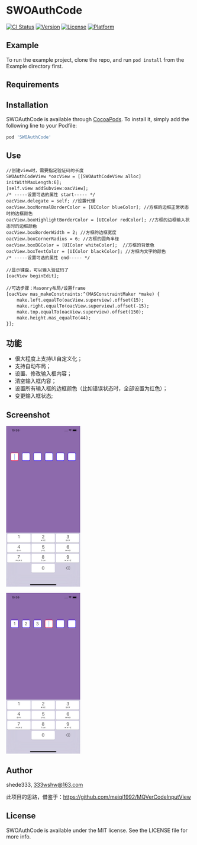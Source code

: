 # SWOAuthCode

[![CI Status](https://img.shields.io/travis/shede333/SWOAuthCode.svg?style=flat)](https://travis-ci.org/shede333/SWOAuthCode)
[![Version](https://img.shields.io/cocoapods/v/SWOAuthCode.svg?style=flat)](https://cocoapods.org/pods/SWOAuthCode)
[![License](https://img.shields.io/cocoapods/l/SWOAuthCode.svg?style=flat)](https://cocoapods.org/pods/SWOAuthCode)
[![Platform](https://img.shields.io/cocoapods/p/SWOAuthCode.svg?style=flat)](https://cocoapods.org/pods/SWOAuthCode)

## Example

To run the example project, clone the repo, and run `pod install` from the Example directory first.

## Requirements

## Installation

SWOAuthCode is available through [CocoaPods](https://cocoapods.org). To install
it, simply add the following line to your Podfile:

```ruby
pod 'SWOAuthCode'
```

## Use

```
//创建view时，需要指定验证码的长度
SWOAuthCodeView *oacView = [[SWOAuthCodeView alloc] initWithMaxLength:6];
[self.view addSubview:oacView];
/* -----设置可选的属性 start----- */
oacView.delegate = self; //设置代理
oacView.boxNormalBorderColor = [UIColor blueColor]; //方框的边框正常状态时的边框颜色
oacView.boxHighlightBorderColor = [UIColor redColor]; //方框的边框输入状态时的边框颜色
oacView.boxBorderWidth = 2; //方框的边框宽度
oacView.boxCornerRadius = 6; //方框的圆角半径
oacView.boxBGColor = [UIColor whiteColor];  //方框的背景色
oacView.boxTextColor = [UIColor blackColor]; //方框内文字的颜色
/* -----设置可选的属性 end----- */

//显示键盘，可以输入验证码了
[oacView beginEdit];

//可选步骤：Masonry布局/设置frame
[oacView mas_makeConstraints:^(MASConstraintMaker *make) {
    make.left.equalTo(oacView.superview).offset(15);
    make.right.equalTo(oacView.superview).offset(-15);
    make.top.equalTo(oacView.superview).offset(150);
    make.height.mas_equalTo(44);
}];
```

## 功能

* 很大程度上支持UI自定义化；
* 支持自动布局；
* 设置、修改输入框内容；
* 清空输入框内容；
* 设置所有输入框的边框颜色（比如错误状态时，全部设置为红色）；
* 变更输入框状态;

## Screenshot

![](https://raw.githubusercontent.com/shede333/SWOAuthCode/master/Screenshot/OAuthCode1.png)

![](https://raw.githubusercontent.com/shede333/SWOAuthCode/master/Screenshot/OAuthCode2.png)

## Author

shede333, 333wshw@163.com

此项目的思路，借鉴于：<https://github.com/meiqi1992/MQVerCodeInputView>

## License

SWOAuthCode is available under the MIT license. See the LICENSE file for more info.


